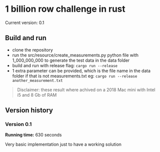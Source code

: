 # 1 billion row challenge in rust #

Current version: 0.1

## Build and run ## 

- clone the repository
- run the src/resource/create_measurements.py python file with 1_000_000_000 to generate the test data in the data folder
- build and run with release flag: `cargo run --release`
- 1 extra parameter can be provided, which is the file name in the data folder if that is not measurements.txt eg: `cargo run --release another_measurement.txt`

> Disclaimer: these result where achived on a 2018 Mac mini with Intel i5 and 8 Gb of RAM

## Version history ## 

### Version 0.1 ### 

**Running time:** 630 seconds

Very basic implementation just to have a working solution
